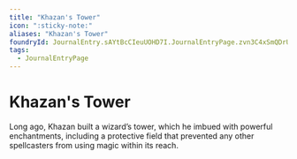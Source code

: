```yaml
---
title: "Khazan's Tower"
icon: ":sticky-note:"
aliases: "Khazan's Tower"
foundryId: JournalEntry.sAYtBcCIeuUOHD7I.JournalEntryPage.zvn3C4xSmQDrUnM8
tags:
  - JournalEntryPage
---
```


# Khazan's Tower
Long ago, Khazan built a wizard’s tower, which he imbued with powerful enchantments, including a protective field that prevented any other spellcasters from using magic within its reach.